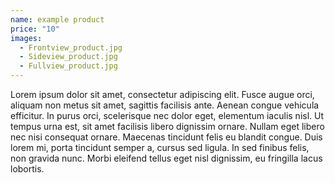 ```yaml
---
name: example product
price: "10"
images:
  - Frontview_product.jpg
  - Sideview_product.jpg
  - Fullview_product.jpg
---
```


Lorem ipsum dolor sit amet, consectetur adipiscing elit. Fusce augue orci, aliquam non metus sit amet, sagittis facilisis ante. Aenean congue vehicula efficitur. In purus orci, scelerisque nec dolor eget, elementum iaculis nisl. Ut tempus urna est, sit amet facilisis libero dignissim ornare. Nullam eget libero nec nisi consequat ornare. Maecenas tincidunt felis eu blandit congue. Duis lorem mi, porta tincidunt semper a, cursus sed ligula. In sed finibus felis, non gravida nunc. Morbi eleifend tellus eget nisl dignissim, eu fringilla lacus lobortis.
